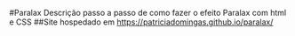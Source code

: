 #Paralax
Descrição passo a passo de como fazer o efeito Paralax com html e CSS
##Site hospedado em https://patriciadomingas.github.io/paralax/

